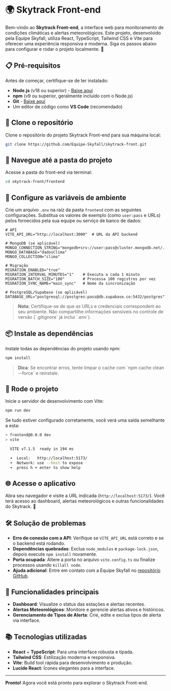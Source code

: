 
# 🌍 Skytrack Front-end

Bem-vindo ao **Skytrack Front-end**, a interface web para monitoramento de condições climáticas e alertas meteorológicos. Este projeto, desenvolvido pela Equipe Skyfall, utiliza React, TypeScript, Tailwind CSS e Vite para oferecer uma experiência responsiva e moderna. Siga os passos abaixo para configurar e rodar o projeto localmente. 🚀

## 📋 Pré-requisitos
Antes de começar, certifique-se de ter instalado:
- **Node.js** (v18 ou superior) - [Baixe aqui](https://nodejs.org/)
- **npm** (v9 ou superior, geralmente incluído com o Node.js)
- **Git** - [Baixe aqui](https://git-scm.com/)
- Um editor de código como **VS Code** (recomendado)

## 📂 Clone o repositório
Clone o repositório do projeto Skytrack Front-end para sua máquina local:

```bash
git clone https://github.com/Equipe-Skyfall/skytrack-front.git
```

## 📍 Navegue até a pasta do projeto
Acesse a pasta do front-end via terminal:

```bash
cd skytrack-front/frontend
```

## 🔧 Configure as variáveis de ambiente
Crie um arquivo `.env` na raiz da pasta `frontend` com as seguintes configurações. Substitua os valores de exemplo (como `user:pass` e URLs) pelos fornecidos pela sua equipe ou serviço de banco de dados:

```
# API
VITE_API_URL="http://localhost:3000"  # URL da API backend

# MongoDB (se aplicável)
MONGO_CONNECTION_STRING="mongodb+srv://user:pass@cluster.mongodb.net/..."
MONGO_DATABASE="dadosClima"
MONGO_COLLECTION="clima"

# Migração
MIGRATION_ENABLED="true"
MIGRATION_INTERVAL_MINUTES="1"    # Executa a cada 1 minuto
MIGRATION_BATCH_SIZE="100"        # Processa 100 registros por vez
MIGRATION_SYNC_NAME="main_sync"   # Nome da sincronização

# PostgreSQL/Supabase (se aplicável)
DATABASE_URL="postgresql://postgres:pass@db.supabase.co:5432/postgres"
```

> **Nota**: Certifique-se de que as URLs e credenciais correspondem ao seu ambiente. Não compartilhe informações sensíveis no controle de versão (\`.gitignore\` já inclui \`.env\`).

## 📦 Instale as dependências
Instale todas as dependências do projeto usando npm:

```bash
npm install
```

> **Dica**: Se encontrar erros, tente limpar o cache com \`npm cache clean --force\` e reinstale.

## 🚀 Rode o projeto
Inicie o servidor de desenvolvimento com Vite:

```bash
npm run dev
```

Se tudo estiver configurado corretamente, você verá uma saída semelhante a esta:

```bash
> frontend@0.0.0 dev
> vite

  VITE v7.1.5  ready in 194 ms

  ➜  Local:   http://localhost:5173/
  ➜  Network: use --host to expose
  ➜  press h + enter to show help
```

## 🌐 Acesse o aplicativo
Abra seu navegador e visite a URL indicada (`http://localhost:5173/`). Você terá acesso ao dashboard, alertas meteorológicos e outras funcionalidades do Skytrack. 🎉

## 🛠️ Solução de problemas
- **Erro de conexão com a API**: Verifique se `VITE_API_URL` está correto e se o backend está rodando.
- **Dependências quebradas**: Exclua `node_modules` e `package-lock.json`, depois execute `npm install` novamente.
- **Porta ocupada**: Altere a porta no arquivo `vite.config.ts` ou finalize processos usando `killall node`.
- **Ajuda adicional**: Entre em contato com a Equipe Skyfall no [repositório GitHub](https://github.com/Equipe-Skyfall/skytrack-front/issues).

## 🧩 Funcionalidades principais
- **Dashboard**: Visualize o status das estações e alertas recentes.
- **Alertas Meteorológicos**: Monitore e gerencie alertas ativos e históricos.
- **Gerenciamento de Tipos de Alerta**: Crie, edite e exclua tipos de alerta via interface.

## 📚 Tecnologias utilizadas
- **React** + **TypeScript**: Para uma interface robusta e tipada.
- **Tailwind CSS**: Estilização moderna e responsiva.
- **Vite**: Build tool rápida para desenvolvimento e produção.
- **Lucide React**: Ícones elegantes para a interface.

---

**Pronto!** Agora você está pronto para explorar o Skytrack Front-end.
